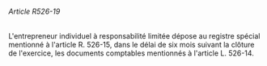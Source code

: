 ###### Article R526-19

L'entrepreneur individuel à responsabilité limitée dépose au registre spécial mentionné à l'article R. 526-15, dans le délai de six mois suivant la clôture de l'exercice, les documents comptables mentionnés à l'article L. 526-14.

